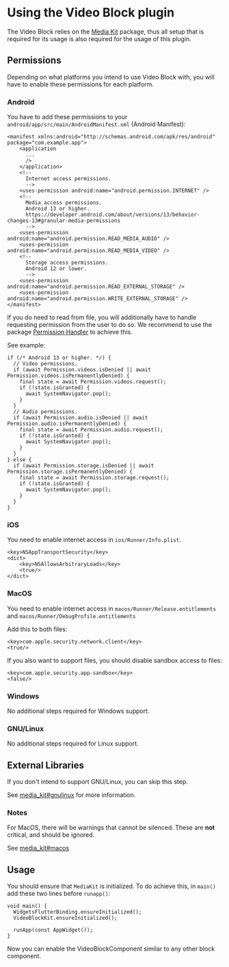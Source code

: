 # Using the Video Block plugin

The Video Block relies on the [Media Kit]() package, thus all setup that is required for its usage is also required for the usage of this plugin.

## Permissions

Depending on what platforms you intend to use Video Block with, you will have to enable these permissions for each platform.

### Android

You have to add these permissions to your `android/app/src/main/AndroidManifest.xml` (Android Manifest):

```
<manifest xmlns:android="http://schemas.android.com/apk/res/android" package="com.example.app">
    <application
      ...
      />
    </application>
    <!--
      Internet access permissions.
      -->
    <uses-permission android:name="android.permission.INTERNET" />
    <!--
      Media access permissions.
      Android 13 or higher.
      https://developer.android.com/about/versions/13/behavior-changes-13#granular-media-permissions
      -->
    <uses-permission android:name="android.permission.READ_MEDIA_AUDIO" />
    <uses-permission android:name="android.permission.READ_MEDIA_VIDEO" />
    <!--
      Storage access permissions.
      Android 12 or lower.
      -->
    <uses-permission android:name="android.permission.READ_EXTERNAL_STORAGE" />
    <uses-permission android:name="android.permission.WRITE_EXTERNAL_STORAGE" />
</manifest>
```

If you do need to read from file, you will additionally have to handle requesting permission from the user to do so. We recommend to use the package [Permission Handler](https://pub.dev/packages/permission_handler) to achieve this.

See example:

```
if (/* Android 13 or higher. */) {
  // Video permissions.
  if (await Permission.videos.isDenied || await Permission.videos.isPermanentlyDenied) {
    final state = await Permission.videos.request();
    if (!state.isGranted) {
      await SystemNavigator.pop();
    }
  }
  // Audio permissions.
  if (await Permission.audio.isDenied || await Permission.audio.isPermanentlyDenied) {
    final state = await Permission.audio.request();
    if (!state.isGranted) {
      await SystemNavigator.pop();
    }
  }
} else {
  if (await Permission.storage.isDenied || await Permission.storage.isPermanentlyDenied) {
    final state = await Permission.storage.request();
    if (!state.isGranted) {
      await SystemNavigator.pop();
    }
  }
}
```

### iOS

You need to enable internet access in `ios/Runner/Info.plist`.

```
<key>NSAppTransportSecurity</key>
<dict>
    <key>NSAllowsArbitraryLoads</key>
    <true/>
</dict>
```

### MacOS

You need to enable internet access in `macos/Runner/Release.entitlements` and `macos/Runner/DebugProfile.entitlements`

Add this to both files:

```
<key>com.apple.security.network.client</key>
<true/>
```

If you also want to support files, you should disable sandbox access to files:

```
<key>com.apple.security.app-sandbox</key>
<false/>
```

### Windows

No additional steps required for Windows support.

### GNU/Linux

No additional steps required for Linux support.

## External Libraries

If you don't intend to support GNU/Linux, you can skip this step.

See [media_kit#gnulinux](https://pub.dev/packages/media_kit#gnulinux) for more information.

### Notes

For MacOS, there will be warnings that cannot be silenced. These are **not** critical, and should be ignored.

See [media_kit#macos](https://pub.dev/packages/media_kit#macos)

## Usage

You should ensure that `MediaKit` is initialized. To do achieve this, in `main()` add these two lines before `runapp()`:

```
void main() {
  WidgetsFlutterBinding.ensureInitialized();
  VideoBlockKit.ensureInitialized();

  runApp(const AppWidget());
}
```

Now you can enable the VideoBlockComponent similar to any other block component.
